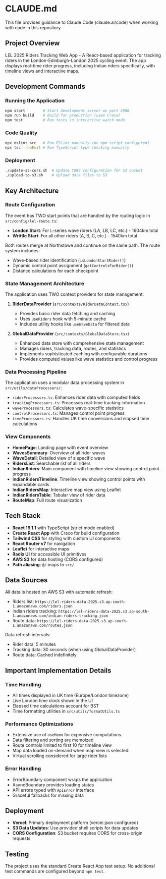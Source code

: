 # CLAUDE.md

This file provides guidance to Claude Code (claude.ai/code) when working with code in this repository.

## Project Overview

LEL 2025 Riders Tracking Web App - A React-based application for tracking riders in the London-Edinburgh-London 2025 cycling event. The app displays real-time rider progress, including Indian riders specifically, with timeline views and interactive maps.

## Development Commands

### Running the Application
```bash
npm start        # Start development server on port 3000
npm run build    # Build for production (uses Craco)
npm test         # Run tests in interactive watch mode
```

### Code Quality
```bash
npx eslint src   # Run ESLint manually (no npm script configured)
npx tsc --noEmit # Run TypeScript type checking manually
```

### Deployment
```bash
./update-s3-cors.sh  # Update CORS configuration for S3 bucket
./upload-to-s3.sh    # Upload data files to S3
```

## Key Architecture

### Route Configuration
The event has TWO start points that are handled by the routing logic in `src/config/lel-route.ts`:
- **London Start**: For L-series wave riders (LA, LB, LC, etc.) - 1604km total
- **Writtle Start**: For all other riders (A, B, C, etc.) - 1540km total

Both routes merge at Northstowe and continue on the same path. The route system includes:
- Wave-based rider identification (`isLondonStartRider()`)
- Dynamic control point assignment (`getControlsForRider()`)
- Distance calculations for each checkpoint

### State Management Architecture

The application uses TWO context providers for state management:

1. **RiderDataProvider** (`src/contexts/RiderDataContext.tsx`)
   - Provides basic rider data fetching and caching
   - Uses `useRiders` hook with 5-minute cache
   - Includes utility hooks like `useWaveData` for filtered data

2. **GlobalDataProvider** (`src/contexts/GlobalDataStore.tsx`)
   - Enhanced data store with comprehensive state management
   - Manages riders, tracking data, routes, and statistics
   - Implements sophisticated caching with configurable durations
   - Provides computed values like wave statistics and control progress

### Data Processing Pipeline

The application uses a modular data processing system in `src/utils/dataProcessors/`:
- `riderProcessors.ts`: Enhances rider data with computed fields
- `trackingProcessors.ts`: Processes real-time tracking information
- `waveProcessors.ts`: Calculates wave-specific statistics
- `controlProcessors.ts`: Manages control point progress
- `timeProcessors.ts`: Handles UK time conversions and elapsed time calculations

### View Components
- **HomePage**: Landing page with event overview
- **WavesSummary**: Overview of all rider waves
- **WaveDetail**: Detailed view of a specific wave
- **RidersList**: Searchable list of all riders
- **IndianRiders**: Main component with timeline view showing control point progress
- **IndianRidersTimeline**: Timeline view showing control points with expandable cards
- **IndianRidersMap**: Interactive map view using Leaflet
- **IndianRidersTable**: Tabular view of rider data
- **RouteMap**: Full route visualization

## Tech Stack

- **React 19.1.1** with TypeScript (strict mode enabled)
- **Create React App** with Craco for build configuration
- **Tailwind CSS** for styling with custom UI components
- **React Router v7** for navigation
- **Leaflet** for interactive maps
- **Radix UI** for accessible UI primitives
- **AWS S3** for data hosting (CORS configured)
- **Path aliasing**: `@/` maps to `src/`

## Data Sources

All data is hosted on AWS S3 with automatic refresh:
- Riders list: `https://lel-riders-data-2025.s3.ap-south-1.amazonaws.com/riders.json`
- Indian riders tracking: `https://lel-riders-data-2025.s3.ap-south-1.amazonaws.com/indian-riders-tracking.json`
- Route data: `https://lel-riders-data-2025.s3.ap-south-1.amazonaws.com/routes.json`

Data refresh intervals:
- Rider data: 5 minutes
- Tracking data: 30 seconds (when using GlobalDataProvider)
- Route data: Cached indefinitely

## Important Implementation Details

### Time Handling
- All times displayed in UK time (Europe/London timezone)
- Live London time clock shown in the UI
- Elapsed time calculations account for BST
- Time formatting utilities in `src/utils/formatUtils.ts`

### Performance Optimizations
- Extensive use of `useMemo` for expensive computations
- Data filtering and sorting are memoized
- Route controls limited to first 10 for timeline view
- Map data loaded on-demand when map view is selected
- Virtual scrolling considered for large rider lists

### Error Handling
- ErrorBoundary component wraps the application
- AsyncBoundary provides loading states
- API errors typed with `ApiError` interface
- Graceful fallbacks for missing data

## Deployment

- **Vercel**: Primary deployment platform (vercel.json configured)
- **S3 Data Updates**: Use provided shell scripts for data updates
- **CORS Configuration**: S3 bucket requires CORS for cross-origin requests

## Testing

The project uses the standard Create React App test setup. No additional test commands are configured beyond `npm test`.